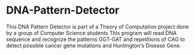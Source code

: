 # DNA-Pattern-Detector
This DNA Pattern Detector is part of a Theory of Computation project done by a group of Computer Science students
This program will read DNA sequence and recognize the patterns GGT-GAT and repetitions of CAG to detect
possible cancer gene mutations and Huntington's Disease Gene.
